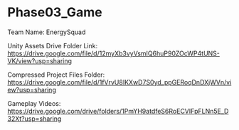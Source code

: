 # Phase03_Game

Team Name: EnergySquad

Unity Assets Drive Folder Link: https://drive.google.com/file/d/12myXb3vyVsmIQ6huP90ZOcWP4tUNS-VK/view?usp=sharing

Compressed Project Files Folder: https://drive.google.com/file/d/1fVrvU8IKXwD7S0yd_ppGERoqDnDXjWVn/view?usp=sharing 

Gameplay Videos: https://drive.google.com/drive/folders/1PmYH9atdfeS6RoECVIFpFLNn5E_D32Xt?usp=sharing 
